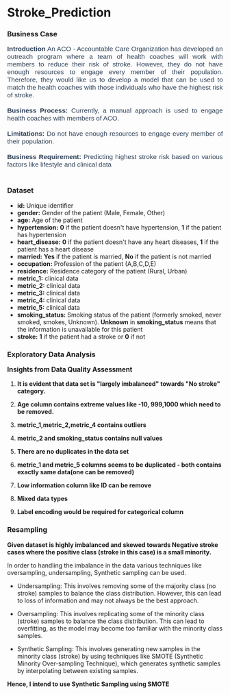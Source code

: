 # Stroke_Prediction


### Business Case

<p style="text-align:justify;color:#2E4057;font-family:Arial, sans-serif;font-size:1.1em">
<b>Introduction</b> An ACO - Accountable Care Organization has developed an outreach program where a team of health coaches will work with members to reduce their risk of stroke. However, they do not have enough resources to engage every member of their population. Therefore, they would like us to develop a model that can be used to match the health coaches with those individuals who have the highest risk of stroke.  <br>
<br>    
<b>Business Process:</b> Currently, a manual approach is used to engage health coaches with members of ACO. <br>
<br>
<b>Limitations:</b> Do not have enough resources to engage every member of their population. <br>
<br>
<b>Business Requirement:</b> Predicting highest stroke risk based on various factors like lifestyle and  clinical data
<br>
<br>
</p>


### Dataset

* **id:** Unique identifier
* **gender:** Gender of the patient (Male, Female, Other)
* **age:** Age of the patient
* **hypertension:** **0** if the patient doesn't have hypertension, **1** if the patient has hypertension
* **heart_disease:** **0** if the patient doesn't have any heart diseases, **1** if the patient has a heart disease
* **married:** **Yes** if the patient is married, **No** if the patient is not married 
* **occupation:** Profession of the patient (A,B,C,D,E)
* **residence:** Residence category of the patient (Rural, Urban)
* **metric_1:** clinical data
* **metric_2:** clinical data
* **metric_3:** clinical data
* **metric_4:** clinical data
* **metric_5:** clinical data
* **smoking_status:** Smoking status of the patient (formerly smoked, never smoked, smokes, Unknown). **Unknown** in **smoking_status** means that the information is unavailable for this patient
* **stroke:** **1** if the patient had a stroke or **0** if not


### Exploratory Data Analysis

<p style="font-weight:bold;font-size:1.1em ">Insights from Data Quality Assessment

1. **It is evident that data set is "largely imbalanced" towards "No stroke" category.**

2. **Age column contains extreme values like -10, 999,1000 which need to be removed.**

3. **metric_1,metric_2,metric_4 contains outliers**

3. **metric_2 and smoking_status contains null values**

4. **There are no duplicates in the data set**

5. **metric_1 and metric_5 columns seems to be duplicated - both contains exactly same data(one can be removed)**

6. **Low information column like ID can be remove**

7. **Mixed data types**

8. **Label encoding would be required for categorical column**



### Resampling

<b> Given dataset is highly imbalanced and skewed towards Negative stroke cases where the positive class (stroke in this case) is a small minority. </b> 

In order to handling the imbalance in the data various techniques like oversampling, undersampling, Synthetic sampling can be used.

- Undersampling: This involves removing some of the majority class (no stroke) samples to balance the class distribution. However, this can lead to loss of information and may not always be the best approach.

- Oversampling: This involves replicating some of the minority class (stroke) samples to balance the class distribution. This can lead to overfitting, as the model may become too familiar with the minority class samples.

- Synthetic Sampling: This involves generating new samples in the minority class (stroke) by using techniques like SMOTE (Synthetic Minority Over-sampling Technique), which generates synthetic samples by interpolating between existing samples.


<b> Hence, I intend to use Synthetic Sampling using SMOTE </b>


